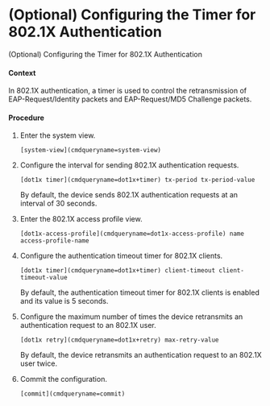 (Optional) Configuring the Timer for 802.1X Authentication
==========================================================

(Optional) Configuring the Timer for 802.1X Authentication

#### Context

In 802.1X authentication, a timer is used to control the retransmission of EAP-Request/Identity packets and EAP-Request/MD5 Challenge packets.


#### Procedure

1. Enter the system view.
   
   
   ```
   [system-view](cmdqueryname=system-view)
   ```
2. Configure the interval for sending 802.1X authentication requests.
   
   
   ```
   [dot1x timer](cmdqueryname=dot1x+timer) tx-period tx-period-value
   ```
   
   By default, the device sends 802.1X authentication requests at an interval of 30 seconds.
3. Enter the 802.1X access profile view.
   
   
   ```
   [dot1x-access-profile](cmdqueryname=dot1x-access-profile) name access-profile-name
   ```
4. Configure the authentication timeout timer for 802.1X clients.
   
   
   ```
   [dot1x timer](cmdqueryname=dot1x+timer) client-timeout client-timeout-value
   ```
   
   By default, the authentication timeout timer for 802.1X clients is enabled and its value is 5 seconds.
5. Configure the maximum number of times the device retransmits an authentication request to an 802.1X user.
   
   
   ```
   [dot1x retry](cmdqueryname=dot1x+retry) max-retry-value
   ```
   
   By default, the device retransmits an authentication request to an 802.1X user twice.
6. Commit the configuration.
   
   
   ```
   [commit](cmdqueryname=commit)
   ```